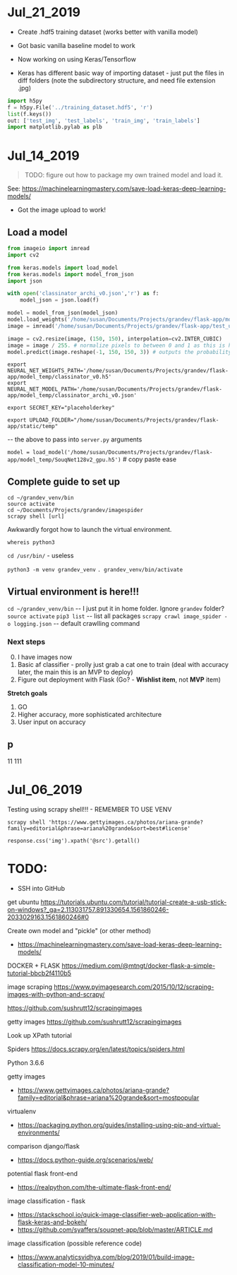 # Jul_21_2019

* Create .hdf5 training dataset (works better with vanilla model)

* Got basic vanilla baseline model to work

* Now working on using Keras/Tensorflow

* Keras has different basic way of importing dataset - just put the files in diff folders (note the subdirectory structure, and need file extension .jpg)

```python
import h5py
f = h5py.File('../training_dataset.hdf5', 'r')
list(f.keys())
out: ['test_img', 'test_labels', 'train_img', 'train_labels']
import matplotlib.pylab as plb
```



# Jul_14_2019

> TODO: figure out how to package my own trained model and load it.

See: https://machinelearningmastery.com/save-load-keras-deep-learning-models/

* Got the image upload to work!

## Load a model
```python
from imageio import imread
import cv2

from keras.models import load_model
from keras.models import model_from_json
import json

with open('classinator_archi_v0.json','r') as f:
    model_json = json.load(f)

model = model_from_json(model_json)
model.load_weights('/home/susan/Documents/Projects/grandev/flask-app/model_temp/classinator_v0.h5')
image = imread('/home/susan/Documents/Projects/grandev/flask-app/test_upload.jpg')

image = cv2.resize(image, (150, 150), interpolation=cv2.INTER_CUBIC)
image = image / 255. # normalize pixels to between 0 and 1 as this is how model was originally trained
model.predict(image.reshape(-1, 150, 150, 3)) # outputs the probability of image being in each class.
```


```console
export NEURAL_NET_WEIGHTS_PATH='/home/susan/Documents/Projects/grandev/flask-app/model_temp/classinator_v0.h5'
export NEURAL_NET_MODEL_PATH='/home/susan/Documents/Projects/grandev/flask-app/model_temp/classinator_archi_v0.json'

export SECRET_KEY="placeholderkey"

export UPLOAD_FOLDER="/home/susan/Documents/Projects/grandev/flask-app/static/temp"
``` 
-- the above to pass into `server.py` arguments


`model = load_model('/home/susan/Documents/Projects/grandev/flask-app/model_temp/SouqNet128v2_gpu.h5')` # copy paste ease

## Complete guide to set up

```console
cd ~/grandev_venv/bin
source activate
cd ~/Documents/Projects/grandev/imagespider
scrapy shell [url]
```

Awkwardly forgot how to launch the virtual environment.

`whereis python3`

`cd /usr/bin/` - useless

`python3 -m venv grandev_venv`
`. grandev_venv/bin/activate`

## Virtual environment is here!!!

`cd ~/grandev_venv/bin` -- I just put it in home folder. Ignore `grandev` folder?
`source activate`
`pip3 list` -- list all packages
`scrapy crawl image_spider -o logging.json` -- default crawlling command

### Next steps

0. I have images now
1. Basic af classifier - prolly just grab a cat one to train (deal with accuracy later, the main this is an MVP to deploy)
2. Figure out deployment with Flask (Go? - **Wishlist item**, not **MVP** item)

**Stretch goals**
1. GO
2. Higher accuracy, more sophisticated architecture
3. User input on accuracy

## p 
11
111

# Jul_06_2019

Testing using scrapy shell!!! - REMEMBER TO USE VENV

```console
scrapy shell 'https://www.gettyimages.ca/photos/ariana-grande?family=editorial&phrase=ariana%20grande&sort=best#license'
```

```console
response.css('img').xpath('@src').getall()
```

# TODO: 
- SSH into GitHub

get ubuntu
https://tutorials.ubuntu.com/tutorial/tutorial-create-a-usb-stick-on-windows?_ga=2.113031757.891330654.1561860246-2033029163.1561860246#0

Create own model and "pickle" (or other method)
- https://machinelearningmastery.com/save-load-keras-deep-learning-models/

DOCKER + FLASK
https://medium.com/@mtngt/docker-flask-a-simple-tutorial-bbcb2f4110b5

image scraping
https://www.pyimagesearch.com/2015/10/12/scraping-images-with-python-and-scrapy/

https://github.com/sushrutt12/scrapingimages

getty images
https://github.com/sushrutt12/scrapingimages

Look up XPath tutorial

Spiders
https://docs.scrapy.org/en/latest/topics/spiders.html

Python 3.6.6

getty images
- https://www.gettyimages.ca/photos/ariana-grande?family=editorial&phrase=ariana%20grande&sort=mostpopular

virtualenv
- https://packaging.python.org/guides/installing-using-pip-and-virtual-environments/

comparison django/flask
- https://docs.python-guide.org/scenarios/web/

potential flask front-end
- https://realpython.com/the-ultimate-flask-front-end/

image classification - flask
- https://stackschool.io/quick-image-classifier-web-application-with-flask-keras-and-bokeh/
- https://github.com/syaffers/souqnet-app/blob/master/ARTICLE.md

image classification (possible reference code)
- https://www.analyticsvidhya.com/blog/2019/01/build-image-classification-model-10-minutes/
